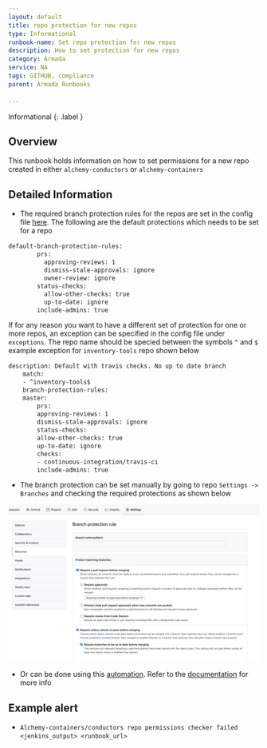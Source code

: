 ```yaml
---
layout: default
title: repo protection for new repos
type: Informational
runbook-name: Set repo protection for new repos
description: How to set protection for new repos
category: Armada
service: NA
tags: GITHUB, compliance
parent: Armada Runbooks

---
```


Informational
{: .label }

## Overview
This runbook holds information on how to set permissions for a new repo created in either `alchemy-conductors` or `alchemy-containers`

## Detailed Information

- The required branch protection rules for the repos are set in the config file [here](https://github.ibm.com/alchemy-conductors/git-inspector-config/blob/master/config.yaml). The following are the default protections which needs to be set for a repo

```
default-branch-protection-rules:
        prs:
          approving-reviews: 1
          dismiss-stale-approvals: ignore
          owner-review: ignore
        status-checks:
          allow-other-checks: true
          up-to-date: ignore
        include-admins: true
```

If for any reason you want to have a different set of protection for one or more repos, an exception can be specified in the config file under `exceptions`. The repo name should be specied between the symbols `^` and `$` example exception for `inventory-tools` repo shown below

```
description: Default with travis checks. No up to date branch
    match:
    - ^inventory-tools$
    branch-protection-rules:
    master:
        prs:
        approving-reviews: 1
        dismiss-stale-approvals: ignore
        status-checks:
        allow-other-checks: true
        up-to-date: ignore
        checks:
        - continuous-integration/travis-ci
        include-admins: true
```

- The branch protection can be set manually by going to repo `Settings -> Branches` and checking the required protections as shown below  
<a href="images/repo_protection.png">
<img src="images/repo_protection.png" alt="compliance_repo_branch_protection" style="width: 600px;"/></a>  

-  Or can be done using this [automation](https://alchemy-conductors-jenkins.swg-devops.com/job/Conductors/job/Security-Compliance/job/fix-repo-protection/). Refer to the
[documentation](https://github.ibm.com/alchemy-conductors/repo-protection) for more info


## Example alert
- `Alchemy-containers/conductors repo permissions checker failed <jenkins_output> <runbook_url>`
